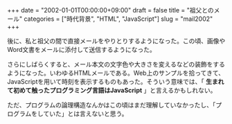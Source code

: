 +++
date = "2002-01-01T00:00:00+09:00"
draft = false
title = "祖父とのメール"
categories = ["時代背景", "HTML", "JavaScript"]
slug = "mail2002"
+++

後に、私と祖父の間で直接メールをやりとりするようになった。この頃、画像やWord文書をメールに添付して送信するようになった。

さらにしばらくすると、メール本文の文字色や大きさを変えるなどの装飾をするようになった。いわゆるHTMLメールである。Web上のサンプルを拾ってきて、 JavaScriptを用いて時刻を表示するものもあった。そういう意味では、「 **生まれて初めて触ったプログラミング言語はJavaScript** 」と言えるかもしれない。

ただ、プログラムの論理構造なんかはこの頃はまだ理解していなかったし、「プログラムをしていた」とは言えないと思う。
